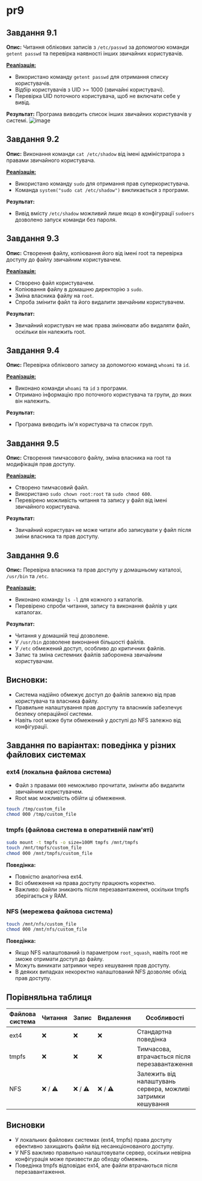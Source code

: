 # pr9

## Завдання 9.1
**Опис:** Читання облікових записів з `/etc/passwd` за допомогою команди `getent passwd` та перевірка наявності інших звичайних користувачів.

**[Реалізація:](https://github.com/VladHume/pr9/blob/main/task9_1.c)**
- Використано команду `getent passwd` для отримання списку користувачів.
- Відбір користувачів з UID >= 1000 (звичайні користувачі).
- Перевірка UID поточного користувача, щоб не включати себе у вивід.

**Результат:**
Програма виводить список інших звичайних користувачів у системі.
![image](https://github.com/user-attachments/assets/bb78ea5f-95bc-4de3-bc96-d42d11c1283e)

## Завдання 9.2
**Опис:** Виконання команди `cat /etc/shadow` від імені адміністратора з правами звичайного користувача.

**[Реалізація:](https://github.com/VladHume/pr9/blob/main/task9_2.c)**
- Використано команду `sudo` для отримання прав суперкористувача.
- Команда `system("sudo cat /etc/shadow")` викликається з програми.

**Результат:**
- Вивід вмісту `/etc/shadow` можливий лише якщо в конфігурації `sudoers` дозволено запуск команди без пароля.

## Завдання 9.3
**Опис:** Створення файлу, копіювання його від імені root та перевірка доступу до файлу звичайним користувачем.

**[Реалізація:](https://github.com/VladHume/pr9/blob/main/task9_3.c)**
- Створено файл користувачем.
- Копіювання файлу в домашню директорію з `sudo`.
- Зміна власника файлу на `root`.
- Спроба змінити файл та його видалити звичайним користувачем.

**Результат:**
- Звичайний користувач не має права змінювати або видаляти файл, оскільки він належить root.

## Завдання 9.4
**Опис:** Перевірка облікового запису за допомогою команд `whoami` та `id`.

**[Реалізація:](https://github.com/VladHume/pr9/blob/main/task9_4.c)**
- Виконано команди `whoami` та `id` з програми.
- Отримано інформацію про поточного користувача та групи, до яких він належить.

**Результат:**
- Програма виводить ім'я користувача та список груп.

## Завдання 9.5
**Опис:** Створення тимчасового файлу, зміна власника на root та модифікація прав доступу.

**[Реалізація:](https://github.com/VladHume/pr9/blob/main/task9_5.c)**
- Створено тимчасовий файл.
- Використано `sudo chown root:root` та `sudo chmod 600`.
- Перевірено можливість читання та запису у файл від імені звичайного користувача.

**Результат:**
- Звичайний користувач не може читати або записувати у файл після зміни власника та прав доступу.

## Завдання 9.6
**Опис:** Перевірка власника та прав доступу у домашньому каталозі, `/usr/bin` та `/etc`.

**[Реалізація:](https://github.com/VladHume/pr9/blob/main/task9_6.c)**
- Виконано команду `ls -l` для кожного з каталогів.
- Перевірено спроби читання, запису та виконання файлів у цих каталогах.

**Результат:**
- Читання у домашній теці дозволене.
- У `/usr/bin` дозволене виконання більшості файлів.
- У `/etc` обмежений доступ, особливо до критичних файлів.
- Запис та зміна системних файлів заборонена звичайним користувачам.

## Висновки:
- Система надійно обмежує доступ до файлів залежно від прав користувача та власника файлу.
- Правильне налаштування прав доступу та власників забезпечує безпеку операційної системи.
- Навіть root може бути обмежений у доступі до NFS залежно від конфігурації.


## Завдання по варіантах: поведінка у різних файлових системах

### ext4 (локальна файлова система)
- Файл з правами `000` неможливо прочитати, змінити або видалити звичайним користувачем.
- Root має можливість обійти ці обмеження.
```bash
touch /tmp/custom_file
chmod 000 /tmp/custom_file
```

### tmpfs (файлова система в оперативній пам'яті)
```bash
sudo mount -t tmpfs -o size=100M tmpfs /mnt/tmpfs
touch /mnt/tmpfs/custom_file
chmod 000 /mnt/tmpfs/custom_file
```
**Поведінка:**
- Повністю аналогічна ext4.
- Всі обмеження на права доступу працюють коректно.
- Важливо: файли зникають після перезавантаження, оскільки tmpfs зберігається у RAM.

### NFS (мережева файлова система)
```bash
touch /mnt/nfs/custom_file
chmod 000 /mnt/nfs/custom_file
```
**Поведінка:**
- Якщо NFS налаштований із параметром `root_squash`, навіть root не зможе отримати доступ до файлу.
- Можуть виникати затримки через кешування прав доступу.
- В деяких випадках некоректно налаштований NFS дозволяє обхід прав доступу.

## Порівняльна таблиця

| Файлова система | Читання | Запис | Видалення | Особливості                               |
|-----------------|---------|-------|-----------|-------------------------------------------|
| ext4            | ❌       | ❌     | ❌         | Стандартна поведінка                      |
| tmpfs           | ❌       | ❌     | ❌         | Тимчасова, втрачається після перезавантаження |
| NFS             | ❌ / ⚠️  | ❌ / ⚠️ | ❌ / ⚠️     | Залежить від налаштувань сервера, можливі затримки кешування |

## Висновки

- У локальних файлових системах (ext4, tmpfs) права доступу ефективно захищають файли від несанкціонованого доступу.
- У NFS важливо правильно налаштовувати сервер, оскільки невірна конфігурація може призвести до обходу обмежень.
- Поведінка tmpfs відповідає ext4, але файли втрачаються після перезавантаження.
